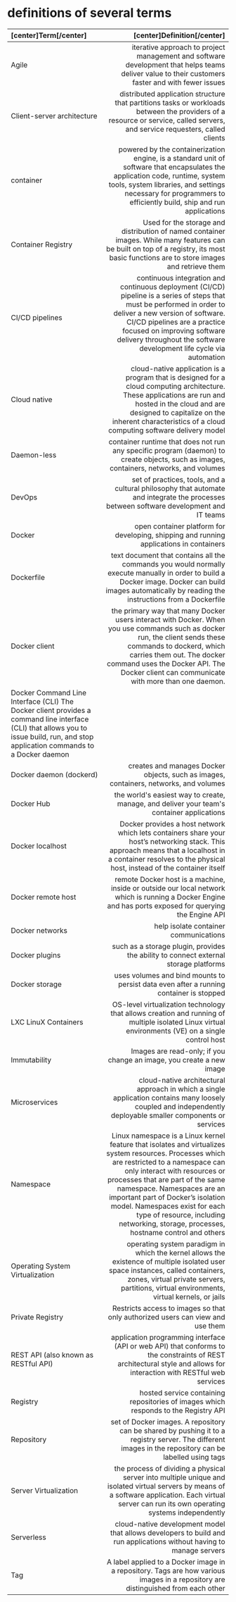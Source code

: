 # definitions of several terms

| [center]Term[/center] | [center]Definition[/center]    |
| :------- | ------------------: |
 | Agile | iterative approach to project management and software development that helps teams deliver value to their customers faster and with fewer issues|
| Client-server architecture | distributed application structure that partitions tasks or workloads between the providers of a resource or service, called servers, and service requesters, called clients |
| container | powered by the containerization engine, is a standard unit of software that encapsulates the application code, runtime, system tools, system libraries, and settings necessary for programmers to efficiently build, ship and run applications |
| Container Registry | Used for the storage and distribution of named container images. While many features can be built on top of a registry, its most basic functions are to store images and retrieve them |
| CI/CD pipelines | continuous integration and continuous deployment (CI/CD) pipeline is a series of steps that must be performed in order to deliver a new version of software. CI/CD pipelines are a practice focused on improving software delivery throughout the software development life cycle via automation |
| Cloud native | cloud-native application is a program that is designed for a cloud computing architecture. These applications are run and hosted in the cloud and are designed to capitalize on the inherent characteristics of a cloud computing software delivery model |
| Daemon-less | container runtime that does not run any specific program (daemon) to create objects, such as images, containers, networks, and volumes |
| DevOps | set of practices, tools, and a cultural philosophy that automate and integrate the processes between software development and IT teams |
| Docker | open container platform for developing, shipping and running applications in containers |
| Dockerfile | text document that contains all the commands you would normally execute manually in order to build a Docker image. Docker can build images automatically by reading the instructions from a Dockerfile |
| Docker client | the primary way that many Docker users interact with Docker. When you use commands such as docker run, the client sends these commands to dockerd, which carries them out. The docker command uses the Docker API. The Docker client can communicate with more than one daemon.
Docker Command Line Interface (CLI) The Docker client provides a command line interface (CLI) that allows you to issue build, run, and stop application commands to a Docker daemon |
| Docker daemon (dockerd) | creates and manages Docker objects, such as images, containers, networks, and volumes |
| Docker Hub | the world's easiest way to create, manage, and deliver your team's container applications |
| Docker localhost |Docker provides a host network which lets containers share your host’s networking stack. This approach means that a localhost in a container resolves to the physical host, instead of the container itself |
| Docker remote host | remote Docker host is a machine, inside or outside our local network which is running a Docker Engine and has ports exposed for querying the Engine API |
| Docker networks | help isolate container communications |
| Docker plugins | such as a storage plugin, provides the ability to connect external storage platforms |
| Docker storage | uses volumes and bind mounts to persist data even after a running container is stopped |
| LXC LinuX Containers | OS-level virtualization technology that allows creation and running of multiple isolated Linux virtual environments (VE) on a single control host |
| Immutability | Images are read-only; if you change an image, you create a new image |
| Microservices | cloud-native architectural approach in which a single application contains many loosely coupled and independently deployable smaller components or services |
| Namespace | Linux namespace is a Linux kernel feature that isolates and virtualizes system resources. Processes which are restricted to a namespace can only interact with resources or processes that are part of the same namespace. Namespaces are an important part of Docker’s isolation model. Namespaces exist for each type of resource, including networking, storage, processes, hostname control and others |
| Operating System Virtualization | operating system paradigm in which the kernel allows the existence of multiple isolated user space instances, called containers, zones, virtual private servers, partitions, virtual environments, virtual kernels, or jails |
| Private Registry | Restricts access to images so that only authorized users can view and use them |
| REST API (also known as RESTful API) | application programming interface (API or web API) that conforms to the constraints of REST architectural style and allows for interaction with RESTful web services |
| Registry | hosted service containing repositories of images which responds to the Registry API |
| Repository | set of Docker images. A repository can be shared by pushing it to a registry server. The different images in the repository can be labelled using tags |
| Server Virtualization | the process of dividing a physical server into multiple unique and isolated virtual servers by means of a software application. Each virtual server can run its own operating systems independently |
| Serverless |  cloud-native development model that allows developers to build and run applications without having to manage servers |
| Tag | A label applied to a Docker image in a repository. Tags are how various images in a repository are distinguished from each other |
